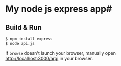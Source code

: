 # My node js express app#

## Build & Run ##

```sh
$ npm install express
$ node api.js
```

If `browse` doesn't launch your browser, manually open [http://localhost:3000/argi](http://localhost:8080/argi) in your browser.